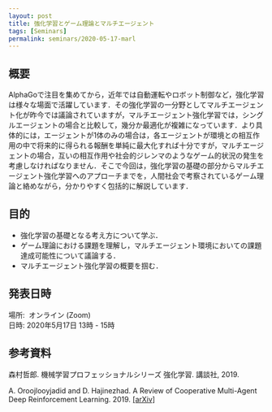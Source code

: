 ```yaml
---
layout: post
title: 強化学習とゲーム理論とマルチエージェント
tags: [Seminars]
permalink: seminars/2020-05-17-marl
---
```


## 概要
AlphaGoで注目を集めてから，近年では自動運転やロボット制御など，強化学習は様々な場面で活躍しています．その強化学習の一分野としてマルチエージェント化が昨今では議論されていますが，マルチエージェント強化学習では，シングルエージェントの場合と比較して，幾分か最適化が複雑になっています．より具体的には，エージェントが1体のみの場合は，各エージェントが環境との相互作用の中で将来的に得られる報酬を単純に最大化すれば十分ですが，マルチエージェントの場合，互いの相互作用や社会的ジレンマのようなゲーム的状況の発生を考慮しなければなりません．そこで今回は，強化学習の基礎の部分からマルチエージェント強化学習へのアプローチまでを，人間社会で考察されているゲーム理論と絡めながら，分かりやすく包括的に解説しています．

## 目的
- 強化学習の基礎となる考え方について学ぶ．
- ゲーム理論における課題を理解し，マルチエージェント環境においての課題達成可能性について議論する．
- マルチエージェント強化学習の概要を掴む．

## 発表日時
場所:  オンライン (Zoom) \
日時: 2020年5月17日 13時 - 15時

## 参考資料
森村哲郎. 機械学習プロフェッショナルシリーズ 強化学習. 講談社, 2019.

A. Oroojlooyjadid and D. Hajinezhad. A Review of Cooperative Multi-Agent Deep Reinforcement Learning. 2019. [[arXiv]](https://arxiv.org/abs/1908.03963)